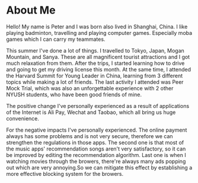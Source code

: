 



# About Me
Hello! My name is Peter and I was born also lived in Shanghai, China. I like playing badminton, travelling and playing computer games. Especially moba games which I can carry my teammates.

This summer I've done a lot of things. I travelled to Tokyo, Japan, Mogan Mountain, and Sanya. These are all magnificent tourist attractions and I got much relaxation from them. After the trips, I started learning how to drive and going to get my driving license this month. At the same time, I attended the Harvard Summit for Young Leader in China, learning from 3 different topics while making a lot of friends. The last activity I attended was Peer Mock Trial, which was also an unforgettable experience with 2 other NYUSH students, who have been good friends of mine.

The positive change I've personally experienced as a result of applications of the Internet is Ali Pay, Wechat and Taobao, which all bring us huge convenience.

For the negative impacts I've personally experienced. The online payment always has some problems and is not very secure, therefore we can strengthen the regulations in those apps. The second one is that most of the music apps' recommendation songs aren't very satisfactory, so it can be improved by editing the recommendation algorithm. Last one is when I watching movies through the browers, there're always many ads popping out which are very annoying.So we can mitigate this effect by establishing a more effective blocking system for the browers.
